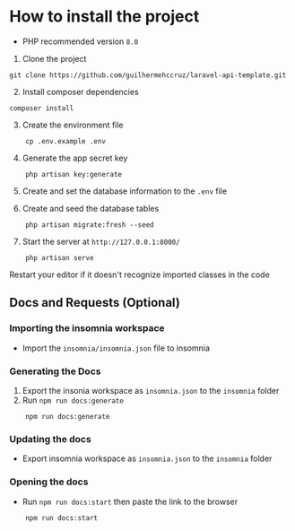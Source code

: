 # How to install the project

* PHP recommended version `8.0`

1. Clone the project
```
git clone https://github.com/guilhermehccruz/laravel-api-template.git
```

2. Install composer dependencies
```
composer install
```

3. Create the environment file
```
	cp .env.example .env
```

4. Generate the app secret key
```
	php artisan key:generate
```

5. Create and set the database information to the `.env` file

6. Create and seed the database tables
```
	php artisan migrate:fresh --seed
```

7. Start the server at `http://127.0.0.1:8000/`
```
	php artisan serve
```

Restart your editor if it doesn't recognize imported classes in the code


## Docs and Requests (Optional)

### Importing the insomnia workspace

* Import the `insomnia/insomnia.json` file to insomnia
### Generating the Docs

1. Export the insonia workspace as `insomnia.json` to the `insomnia` folder 
2. Run `npm run docs:generate`
```
	npm run docs:generate
```

### Updating the docs
* Export insomnia workspace as `insomnia.json` to the `insomnia` folder

### Opening the docs
* Run `npm run docs:start` then paste the link to the browser
```
	npm run docs:start
```